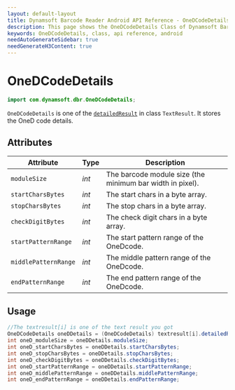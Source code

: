 ```yaml
---
layout: default-layout
title: Dynamsoft Barcode Reader Android API Reference - OneDCodeDetails Class
description: This page shows the OneDCodeDetails Class of Dynamsoft Barcode Reader for Android SDK.
keywords: OneDCodeDetails, class, api reference, android
needAutoGenerateSidebar: true
needGenerateH3Content: true
---
```


# OneDCodeDetails

```java
import com.dynamsoft.dbr.OneDCodeDetails;
```

`OneDCodeDetails` is one of the [`detailedResult`](class-TextResult.md#detailedresult) in class `TextResult`. It stores the OneD code details.

## Attributes
  
| Attribute | Type | Description |
|---------- |-----| ---- |
| `moduleSize` | *int* | The barcode module size (the minimum bar width in pixel). |
| `startCharsBytes` | *int* | The start chars in a byte array. |
| `stopCharsBytes` | *int* | The stop chars in a byte array. |
| `checkDigitBytes` | *int* | The check digit chars in a byte array. |
| `startPatternRange` | *int* | The start pattern range of the OneDcode. |
| `middlePatternRange` | *int* | The middle pattern range of the OneDcode. |
| `endPatternRange` | *int* | The end pattern range of the OneDcode. |

## Usage

```java
//The textresult[i] is one of the text result you got  
OneDCodeDetails oneDDetails = (OneDCodeDetails) textresult[i].detailedResult;
int oneD_moduleSize = oneDDetails.moduleSize;
int oneD_startCharsBytes = oneDDetails.startCharsBytes;
int oneD_stopCharsBytes = oneDDetails.stopCharsBytes;
int oneD_checkDigitBytes = oneDDetails.checkDigitBytes;
int oneD_startPatternRange = oneDDetails.startPatternRange;
int oneD_middlePatternRange = oneDDetails.middlePatternRange;
int oneD_endPatternRange = oneDDetails.endPatternRange;
```
